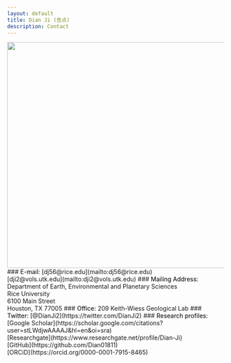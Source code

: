 ```yaml
---
layout: default
title: Dian Ji (吉点)
description: Contact
---
```


<img align="left" src="https://dian01811.github.io/files/building.png" width="525">
### <span style="color:black">E-mail:</span>
[dj56@rice.edu](mailto:dj56@rice.edu)<br>
[dji2@vols.utk.edu](mailto:dji2@vols.utk.edu)
### <span style="color:black">Mailing Address:</span>
Department of Earth, Environmental and Planetary Sciences<br>Rice University<br>6100 Main Street<br>Houston, TX 77005
### <span style="color:black">Office:</span>
209 Keith-Wiess Geological Lab
### <span style="color:black">Twitter:</span>
[@DianJi2](https://twitter.com/DianJi2)
### <span style="color:black">Research profiles:</span>
[Google Scholar](https://scholar.google.com/citations?user=stLWdjwAAAAJ&hl=en&oi=sra)<br>[Researchgate](https://www.researchgate.net/profile/Dian-Ji)<br>[GitHub](https://github.com/Dian01811)<br>[ORCiD](https://orcid.org/0000-0001-7915-8465)

